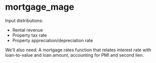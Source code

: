 # mortgage_mage

Input distributions:

- Rental revenue
- Property tax rate
- Property appreciation/depreciation rate

We'll also need:
A mortgage rates function that relates interest rate with loan-to-value and loan amount, accounting for PMI and second lien.
